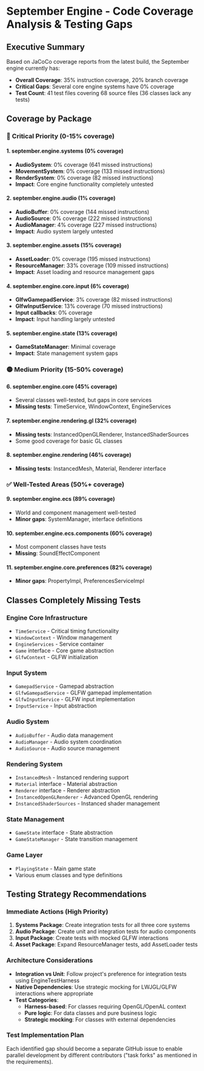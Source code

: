 # September Engine - Code Coverage Analysis & Testing Gaps

## Executive Summary

Based on JaCoCo coverage reports from the latest build, the September engine currently has:
- **Overall Coverage**: 35% instruction coverage, 20% branch coverage
- **Critical Gaps**: Several core engine systems have 0% coverage
- **Test Count**: 41 test files covering 68 source files (36 classes lack any tests)

## Coverage by Package

### 🔴 Critical Priority (0-15% coverage)

#### 1. september.engine.systems (0% coverage)
- **AudioSystem**: 0% coverage (641 missed instructions)
- **MovementSystem**: 0% coverage (133 missed instructions) 
- **RenderSystem**: 0% coverage (82 missed instructions)
- **Impact**: Core engine functionality completely untested

#### 2. september.engine.audio (1% coverage)
- **AudioBuffer**: 0% coverage (144 missed instructions)
- **AudioSource**: 0% coverage (222 missed instructions)
- **AudioManager**: 4% coverage (227 missed instructions)
- **Impact**: Audio system largely untested

#### 3. september.engine.assets (15% coverage)
- **AssetLoader**: 0% coverage (195 missed instructions)
- **ResourceManager**: 33% coverage (109 missed instructions)
- **Impact**: Asset loading and resource management gaps

#### 4. september.engine.core.input (6% coverage)
- **GlfwGamepadService**: 3% coverage (82 missed instructions)
- **GlfwInputService**: 13% coverage (70 missed instructions)
- **Input callbacks**: 0% coverage
- **Impact**: Input handling largely untested

#### 5. september.engine.state (13% coverage)
- **GameStateManager**: Minimal coverage
- **Impact**: State management system gaps

### 🟡 Medium Priority (15-50% coverage)

#### 6. september.engine.core (45% coverage)
- Several classes well-tested, but gaps in core services
- **Missing tests**: TimeService, WindowContext, EngineServices

#### 7. september.engine.rendering.gl (32% coverage)
- **Missing tests**: InstancedOpenGLRenderer, InstancedShaderSources
- Some good coverage for basic GL classes

#### 8. september.engine.rendering (46% coverage)
- **Missing tests**: InstancedMesh, Material, Renderer interface

### ✅ Well-Tested Areas (50%+ coverage)

#### 9. september.engine.ecs (89% coverage)
- World and component management well-tested
- **Minor gaps**: SystemManager, interface definitions

#### 10. september.engine.ecs.components (60% coverage)
- Most component classes have tests
- **Missing**: SoundEffectComponent

#### 11. september.engine.core.preferences (82% coverage)
- **Minor gaps**: PropertyImpl, PreferencesServiceImpl

## Classes Completely Missing Tests

### Engine Core Infrastructure
- `TimeService` - Critical timing functionality
- `WindowContext` - Window management
- `EngineServices` - Service container
- `Game` interface - Core game abstraction
- `GlfwContext` - GLFW initialization

### Input System
- `GamepadService` - Gamepad abstraction
- `GlfwGamepadService` - GLFW gamepad implementation
- `GlfwInputService` - GLFW input implementation
- `InputService` - Input abstraction

### Audio System
- `AudioBuffer` - Audio data management
- `AudioManager` - Audio system coordination
- `AudioSource` - Audio source management

### Rendering System
- `InstancedMesh` - Instanced rendering support
- `Material` interface - Material abstraction
- `Renderer` interface - Renderer abstraction
- `InstancedOpenGLRenderer` - Advanced OpenGL rendering
- `InstancedShaderSources` - Instanced shader management

### State Management
- `GameState` interface - State abstraction
- `GameStateManager` - State transition management

### Game Layer
- `PlayingState` - Main game state
- Various enum classes and type definitions

## Testing Strategy Recommendations

### Immediate Actions (High Priority)

1. **Systems Package**: Create integration tests for all three core systems
2. **Audio Package**: Create unit and integration tests for audio components
3. **Input Package**: Create tests with mocked GLFW interactions
4. **Asset Package**: Expand ResourceManager tests, add AssetLoader tests

### Architecture Considerations

- **Integration vs Unit**: Follow project's preference for integration tests using EngineTestHarness
- **Native Dependencies**: Use strategic mocking for LWJGL/GLFW interactions where appropriate
- **Test Categories**:
  - **Harness-based**: For classes requiring OpenGL/OpenAL context
  - **Pure logic**: For data classes and pure business logic
  - **Strategic mocking**: For classes with external dependencies

### Test Implementation Plan

Each identified gap should become a separate GitHub issue to enable parallel development by different contributors ("task forks" as mentioned in the requirements).